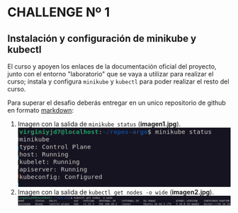 # CHALLENGE Nº 1

## Instalación y configuración de minikube y kubectl

El curso y apoyen los enlaces de la documentación oficial del proyecto, junto con el entorno "laboratorio" que se vaya a utilizar para realizar el curso; 
instala y configura `minikube` y `kubectl` para poder realizar el resto del curso.

Para superar el desafio deberás entregar en un unico repositorio de github en formato [markdown](https://docs.github.com/es/get-started/writing-on-github/getting-started-with-writing-and-formatting-on-github/basic-writing-and-formatting-syntax):

1. Imagen con la salida de `minikube status` (**imagen1.jpg**).
![](1.png)
2. Imagen con la salida de `kubectl get nodes -o wide` (**imagen2.jpg**).
![](2.png)